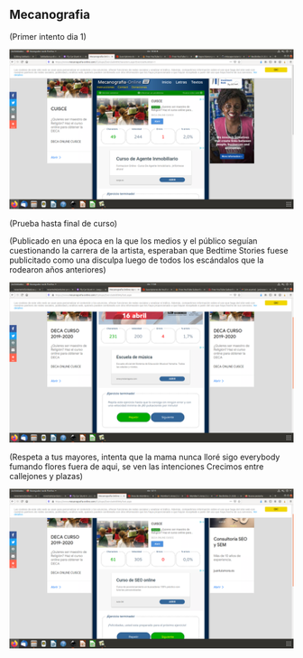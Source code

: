 ## Mecanografia

(Primer intento dia 1)

![](https://github.com/reverte04/Soldadura-y-disegn-3.eva/blob/main/Captura%20de%20pantalla%20de%202021-03-26%2010-30-24.png)


(Prueba hasta final de curso)

(Publicado en una época en la que los medios y el público seguían cuestionando la carrera de la artista, esperaban que Bedtime Stories fuese publicitado como una disculpa luego de todos los escándalos que la rodearon años anteriores)


![](https://github.com/reverte04/Soldadura-y-disegn-3.eva/blob/main/Captura%20de%20pantalla%20de%202021-03-26%2011-58-07.png)

(Respeta a tus mayores, intenta que la mama nunca lloré sigo everybody fumando flores fuera de aqui, se ven las intenciones Crecimos entre callejones y plazas)

![](https://github.com/reverte04/Soldadura-y-disegn-3.eva/blob/main/Captura%20de%20pantalla%20de%202021-03-26%2012-11-01.png)
